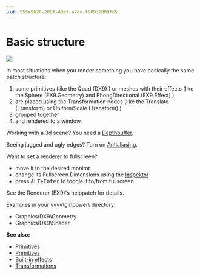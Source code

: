 ```yaml
---
uid: 555a9b26-208f-43ef-a7dc-f5893200df65
---
```


# Basic structure


![](~/img/Basics2.png "")   



In most situations when you render something you have basically the same patch structure:  

1. some primitives (like the <span class="node">Quad (DX9)</span> ) or meshes with their effects (like the <span class="node">Sphere (EX9.Geometry)</span> and <span class="node">PhongDirectional (EX9.Effect)</span> ) 
1. are placed using the Transformation nodes (like the <span class="node">Translate (Transform)</span> or <span class="node">UniformScale (Transform)</span> ) 
1. grouped together 
1. and rendered to a window.

Working with a 3d scene? You need a [Depthbuffer](xref:59a77510-fda1-499a-9686-461a2ab446c9).  

Seeing jagged and ugly edges? Turn on [Antialiasing](xref:6d879681-cfa1-4021-a138-e824327b1a8a).  

Want to set a renderer to fullscreen?  
* move it to the desired monitor  
* change its <span class="pin">Fullscreen Dimensions</span> using the [Inspektor](xref:9666611a-6f15-4b33-8300-69f56d9ec7d4)  
* press <kbd>ALT+Enter</kbd> to toggle it to/from fullscreen  

See the Renderer (EX9)'s helppatch for details.  

Examples in your vvvv\girlpower\ directory:  
* Graphics\DX9\Geometry  
* Graphics\DX9\Shader  

**See also:**  
* [Primitives](xref:3c360048-ceb5-4e96-86d6-5e8ef7ff43e9)  
* [Primitives](xref:3c360048-ceb5-4e96-86d6-5e8ef7ff43e9)  
* [Built-in effects](xref:4ae45235-b247-4d0d-8c5b-9d0688f99b3f#built-in-effects)  
* [Transformations](xref:733b862c-97e1-4309-a023-3af1ede604e5)  




